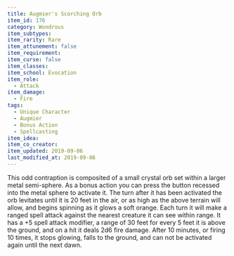 ```yaml
---
title: Augmier's Scorching Orb
item_id: 176
category: Wondrous
item_subtypes:
item_rarity: Rare
item_attunement: false
item_requirement:
item_curse: false
item_classes:
item_school: Evocation
item_role:
  - Attack
item_damage:
  - Fire
tags:
  - Unique Character
  - Augmier
  - Bonus Action
  - Spellcasting
item_idea:
item_co_creator:
item_updated: 2019-09-06
last_modified_at: 2019-09-06
---
```


This odd contraption is composited of a small crystal orb set within a larger metal semi-sphere. As a bonus action you can press the button recessed into the metal sphere to activate it. The turn after it has been activated the orb levitates until it is 20 feet in the air, or as high as the above terrain will allow, and begins spinning as it glows a soft orange. Each turn it will make a ranged spell attack against the nearest creature it can see within range. It has a +5 spell attack modifier, a range of 30 feet for every 5 feet it is above the ground, and on a hit it deals 2d6 fire damage. After 10 minutes, or firing 10 times, it stops glowing, falls to the ground, and can not be activated again until the next dawn.

